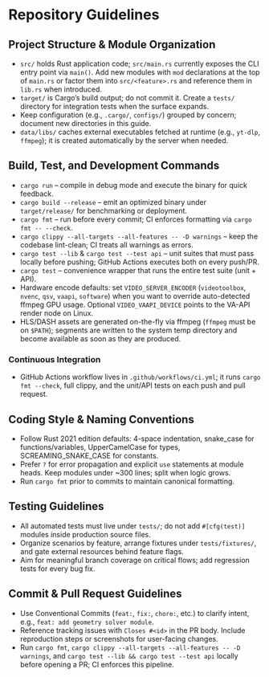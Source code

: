 # Repository Guidelines

## Project Structure & Module Organization
- `src/` holds Rust application code; `src/main.rs` currently exposes the CLI entry point via `main()`. Add new modules with `mod` declarations at the top of `main.rs` or factor them into `src/<feature>.rs` and reference them in `lib.rs` when introduced.
- `target/` is Cargo’s build output; do not commit it. Create a `tests/` directory for integration tests when the surface expands.
- Keep configuration (e.g., `.cargo/`, `configs/`) grouped by concern; document new directories in this guide.
- `data/libs/` caches external executables fetched at runtime (e.g., `yt-dlp`, `ffmpeg`); it is created automatically by the server when needed.

## Build, Test, and Development Commands
- `cargo run` – compile in debug mode and execute the binary for quick feedback.
- `cargo build --release` – emit an optimized binary under `target/release/` for benchmarking or deployment.
- `cargo fmt` – run before every commit; CI enforces formatting via `cargo fmt -- --check`.
- `cargo clippy --all-targets --all-features -- -D warnings` – keep the codebase lint-clean; CI treats all warnings as errors.
- `cargo test --lib` & `cargo test --test api` – unit suites that must pass locally before pushing; GitHub Actions executes both on every push/PR.
- `cargo test` – convenience wrapper that runs the entire test suite (unit + API).
- Hardware encode defaults: set `VIDEO_SERVER_ENCODER` (`videotoolbox`, `nvenc`, `qsv`, `vaapi`, `software`) when you want to override auto-detected ffmpeg GPU usage. Optional `VIDEO_VAAPI_DEVICE` points to the VA-API render node on Linux.
- HLS/DASH assets are generated on-the-fly via ffmpeg (`ffmpeg` must be on `$PATH`); segments are written to the system temp directory and become available as soon as they are produced.

### Continuous Integration
- GitHub Actions workflow lives in `.github/workflows/ci.yml`; it runs `cargo fmt --check`, full clippy, and the unit/API tests on each push and pull request.

## Coding Style & Naming Conventions
- Follow Rust 2021 edition defaults: 4-space indentation, snake_case for functions/variables, UpperCamelCase for types, SCREAMING_SNAKE_CASE for constants.
- Prefer `?` for error propagation and explicit `use` statements at module heads. Keep modules under ~300 lines; split when logic grows.
- Run `cargo fmt` prior to commits to maintain canonical formatting.

## Testing Guidelines
- All automated tests must live under `tests/`; do not add `#[cfg(test)]` modules inside production source files.
- Organize scenarios by feature, arrange fixtures under `tests/fixtures/`, and gate external resources behind feature flags.
- Aim for meaningful branch coverage on critical flows; add regression tests for every bug fix.

## Commit & Pull Request Guidelines
- Use Conventional Commits (`feat:`, `fix:`, `chore:`, etc.) to clarify intent, e.g., `feat: add geometry solver module`.
- Reference tracking issues with `Closes #<id>` in the PR body. Include reproduction steps or screenshots for user-facing changes.
- Run `cargo fmt`, `cargo clippy --all-targets --all-features -- -D warnings`, and `cargo test --lib && cargo test --test api` locally before opening a PR; CI enforces this pipeline.
